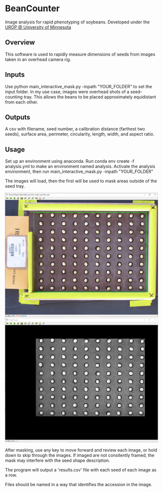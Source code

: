 # BeanCounter
Image analysis for rapid phenotyping of soybeans. Developed under the [UROP @ University of Minnesota](https://hdl.handle.net/11299/219531)

## Overview
This software is used to rapidly measure dimensions of seeds from images taken in an overhead camera rig.

## Inputs
Use python main_interactive_mask.py -inpath "YOUR_FOLDER" to set the input folder. In my use case, images were overhead shots of a seed-counting tray. This allows the beans to be placed approximately equidistant from each other.

## Outputs
A csv with filename, seed number, a calibration distance (farthest two seeds), surface area, perimeter, circularity, length, width, and aspect ratio.

## Usage
Set up an environment using anaconda. Run conda env create -f analysis.yml to make an environment named analysis.
Activate the analysis environment, then run main_interactive_mask.py -inpath "YOUR_FOLDER"

The images will load, then the first will be used to mask areas outside of the seed tray. 

![Masked](extras/traced.png)
![Traced](extras/masked.png)

After masking, use any key to move forward and review each image, or hold down to skip through the images. If imaged are not consitently framed, the mask may interfere with the seed shape description.


The program will output a 'results.csv' file with each seed of each image as a row. 

Files should be named in a way that identifies the accession in the image.
